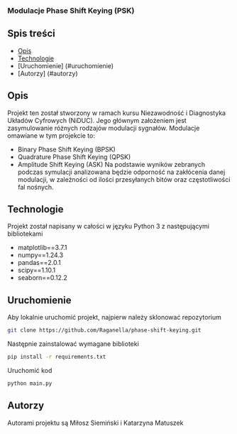 ### Modulacje Phase Shift Keying (PSK)
## Spis treści
* [Opis](#opis)
* [Technologie](#technologie)
* [Uruchomienie] (#uruchomienie)
* [Autorzy] (#autorzy)
 
 ## Opis
 Projekt ten został stworzony w ramach kursu Niezawodność i Diagnostyka Układów Cyfrowych (NiDUC).
 Jego głównym założeniem jest zasymulowanie różnych rodzajów modulacji sygnałów.
 Modulacje omawiane w tym projekcie to:
 * Binary Phase Shift Keying (BPSK)
 * Quadrature Phase Shift Keying (QPSK)
 * Amplitude Shift Keying (ASK)
 Na podstawie wyników zebranych podczas symulacji analizowana będzie odporność na zakłócenia danej modulacji,
 w zależności od ilości przesyłanych bitów oraz częstotliwości fal nośnych.

 ## Technologie
Projekt został napisany w całości w języku Python 3 z następującymi bibliotekami
* matplotlib==3.7.1
* numpy==1.24.3
* pandas==2.0.1
* scipy==1.10.1
* seaborn==0.12.2

## Uruchomienie
Aby lokalnie uruchomić projekt, najpierw należy sklonować repozytorium

``` bash
git clone https://github.com/Raganella/phase-shift-keying.git
```
Następnie zainstalować wymagane biblioteki

```bash
pip install -r requirements.txt
```
Uruchomić kod
```bash
python main.py
```

## Autorzy
Autorami projektu są Miłosz Siemiński i Katarzyna Matuszek